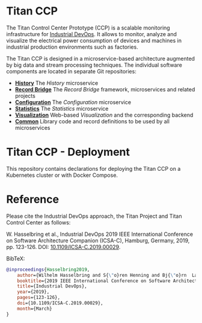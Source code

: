 
# Titan CCP

The Titan Control Center Prototype (CCP) is a
scalable monitoring infrastructure for [Industrial DevOps](https://industrial-devops.org/).
It allows to monitor, analyze and visualize the electrical power consumption of
devices and machines in industrial production environments such as factories.

The Titan CCP is designed in a microservice-based architecture augmented by big data
and stream processing techniques. The individual software components are located in separate
Git repositories:

* **[History](https://github.com/cau-se/titan-ccp-history)** The *History* microservice
* **[Record Bridge](https://github.com/cau-se/titan-ccp-record-bridge)** The *Record Bridge* framework, microservices and related projects
* **[Configuration](https://github.com/cau-se/titan-ccp-configuration)** The *Configuration* microservice
* **[Statistics](https://github.com/cau-se/titan-ccp-stats)** The *Statistics* microservice
* **[Visualization](https://github.com/cau-se/titan-ccp-frontend)** Web-based *Visualization* and the corresponding backend
* **[Common](https://github.com/cau-se/titan-ccp-common)** Library code and record definitions to be used by all microservices

# Titan CCP - Deployment

This repository contains declarations for deploying the Titan CCP on a Kubernetes
cluster or with Docker Compose.

# Reference

Please cite the Industrial DevOps approach, the Titan Project and Titan Control Center as follows:

W. Hasselbring et al., Industrial DevOps 2019 IEEE International Conference on Software Architecture Companion (ICSA-C), Hamburg, Germany, 2019, pp. 123-126.
DOI: [10.1109/ICSA-C.2019.00029](https://doi.org/10.1109/ICSA-C.2019.00029).

BibTeX:

````bibtex
@inproceedings{Hasselbring2019,
    author={Wilhelm Hasselbring and S{\"o}ren Henning and Bj{\"o}rn  Latte and Armin M{\"o}bius and Thomas Richter and Stefan Schalk and Maik Wojcieszak},
    booktitle={2019 IEEE International Conference on Software Architecture Companion (ICSA-C)},
    title={Industrial DevOps},
    year={2019},
    pages={123-126},
    doi={10.1109/ICSA-C.2019.00029}, 
    month={March}
}
````